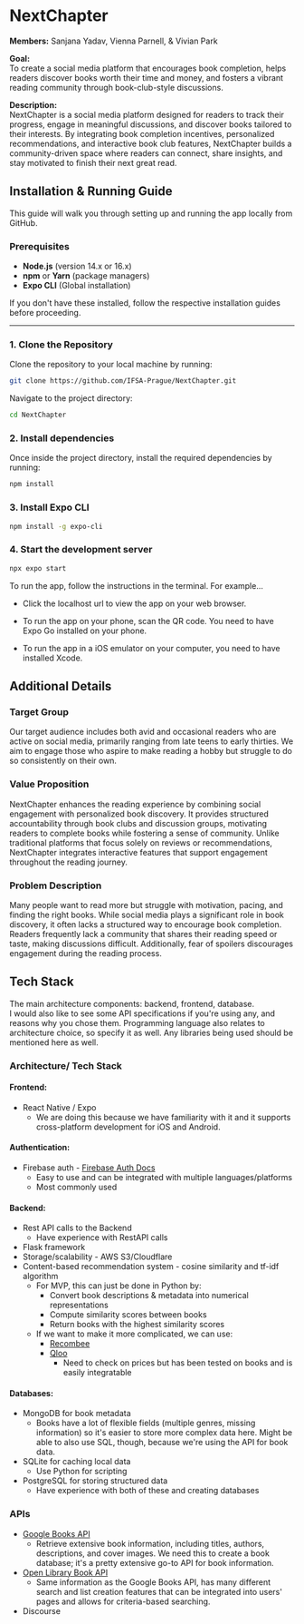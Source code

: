 # NextChapter

**Members:** Sanjana Yadav, Vienna Parnell, & Vivian Park  

**Goal:**  
To create a social media platform that encourages book completion, helps readers discover books worth their time and money, and fosters a vibrant reading community through book-club-style discussions.

**Description:**  
NextChapter is a social media platform designed for readers to track their progress, engage in meaningful discussions, and discover books tailored to their interests. By integrating book completion incentives, personalized recommendations, and interactive book club features, NextChapter builds a community-driven space where readers can connect, share insights, and stay motivated to finish their next great read.

## Installation & Running Guide

This guide will walk you through setting up and running the app locally from GitHub.

### Prerequisites

- **Node.js** (version 14.x or 16.x)
- **npm** or **Yarn** (package managers)
- **Expo CLI** (Global installation)

If you don't have these installed, follow the respective installation guides before proceeding.

---

### 1. Clone the Repository

Clone the repository to your local machine by running:

```bash
git clone https://github.com/IFSA-Prague/NextChapter.git
```

Navigate to the project directory:
```bash
cd NextChapter
```

### 2. Install dependencies

Once inside the project directory, install the required dependencies by running:

```bash
npm install
```

### 3. Install Expo CLI

```bash
npm install -g expo-cli
```

### 4. Start the development server

```bash
npx expo start
```

To run the app, follow the instructions in the terminal. For example...

- Click the localhost url to view the app on your web browser.

- To run the app on your phone, scan the QR code. You need to have Expo Go installed on your phone.

- To run the app in a iOS emulator on your computer, you need to have installed Xcode.

## Additional Details 

### Target Group
Our target audience includes both avid and occasional readers who are active on social media, primarily ranging from late teens to early thirties. We aim to engage those who aspire to make reading a hobby but struggle to do so consistently on their own.

### Value Proposition
NextChapter enhances the reading experience by combining social engagement with personalized book discovery. It provides structured accountability through book clubs and discussion groups, motivating readers to complete books while fostering a sense of community. Unlike traditional platforms that focus solely on reviews or recommendations, NextChapter integrates interactive features that support engagement throughout the reading journey.

### Problem Description
Many people want to read more but struggle with motivation, pacing, and finding the right books. While social media plays a significant role in book discovery, it often lacks a structured way to encourage book completion. Readers frequently lack a community that shares their reading speed or taste, making discussions difficult. Additionally, fear of spoilers discourages engagement during the reading process.

## Tech Stack

The main architecture components: backend, frontend, database.  
I would also like to see some API specifications if you're using any, and reasons why you chose them. Programming language also relates to architecture choice, so specify it as well. Any libraries being used should be mentioned here as well.

### Architecture/ Tech Stack

#### Frontend: 
* React Native / Expo  
  * We are doing this because we have familiarity with it and it supports cross-platform development for iOS and Android.

#### Authentication:
* Firebase auth - [Firebase Auth Docs](https://firebase.google.com/docs/auth)  
  * Easy to use and can be integrated with multiple languages/platforms  
  * Most commonly used

#### Backend:
* Rest API calls to the Backend  
  * Have experience with RestAPI calls  
* Flask framework  
* Storage/scalability - AWS S3/Cloudflare  
* Content-based recommendation system - cosine similarity and tf-idf algorithm  
  * For MVP, this can just be done in Python by:  
    * Convert book descriptions & metadata into numerical representations  
    * Compute similarity scores between books  
    * Return books with the highest similarity scores  
  * If we want to make it more complicated, we can use:  
    * [Recombee](https://www.recombee.com/?utm_source=chatgpt.com)  
    * [Qloo](https://www.qloo.com/products/api)  
      * Need to check on prices but has been tested on books and is easily integratable

#### Databases:
* MongoDB for book metadata  
  * Books have a lot of flexible fields (multiple genres, missing information) so it's easier to store more complex data here. Might be able to also use SQL, though, because we're using the API for book data.  
* SQLite for caching local data  
  * Use Python for scripting  
* PostgreSQL for storing structured data  
  * Have experience with both of these and creating databases

### APIs

* [Google Books API](https://developers.google.com/books)  
  * Retrieve extensive book information, including titles, authors, descriptions, and cover images. We need this to create a book database; it's a pretty extensive go-to API for book information.
* [Open Library Book API](https://openlibrary.org/developers/api)  
  * Same information as the Google Books API, has many different search and list creation features that can be integrated into users' pages and allows for criteria-based searching.
* Discourse